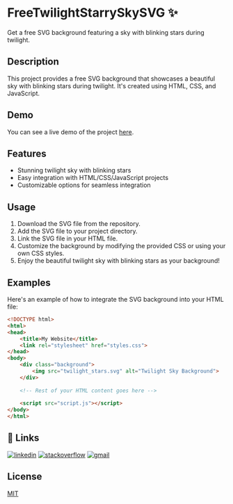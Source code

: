 # FreeTwilightStarrySkySVG ✨

Get a free SVG background featuring a sky with blinking stars during twilight.

## Description

This project provides a free SVG background that showcases a beautiful sky with blinking stars during twilight. It's created using HTML, CSS, and JavaScript.

## Demo

You can see a live demo of the project [here](link_to_demo).

## Features

- Stunning twilight sky with blinking stars
- Easy integration with HTML/CSS/JavaScript projects
- Customizable options for seamless integration

## Usage

1. Download the SVG file from the repository.
2. Add the SVG file to your project directory.
3. Link the SVG file in your HTML file.
4. Customize the background by modifying the provided CSS or using your own CSS styles.
5. Enjoy the beautiful twilight sky with blinking stars as your background!

## Examples

Here's an example of how to integrate the SVG background into your HTML file:

```html
<!DOCTYPE html>
<html>
<head>
    <title>My Website</title>
    <link rel="stylesheet" href="styles.css">
</head>
<body>
    <div class="background">
        <img src="twilight_stars.svg" alt="Twilight Sky Background">
    </div>
    
    <!-- Rest of your HTML content goes here -->
    
    <script src="script.js"></script>
</body>
</html>


```
    
## 🔗 Links

[![linkedin](https://img.shields.io/badge/linkedin-0A66C2?style=for-the-badge&logo=linkedin&logoColor=white)]([https://www.linkedin.com](http://www.linkedin.com/in/fateme-kharazmi)/)
[![stackoverflow](https://img.shields.io/badge/stackoverflow-0A66C2?style=for-the-badge&logo=stackoverflow&logoColor=white)]([https://www.stackoverflow.com](https://stackoverflow.com/users/15953197/fanid)/)
[![gmail](https://img.shields.io/badge/gmail-0A66C2?style=for-the-badge&logo=gmail&logoColor=white)]([https://www.gmail.com](devfaanid@gmail.com)/)



## License

[MIT](https://choosealicense.com/licenses/mit/)
